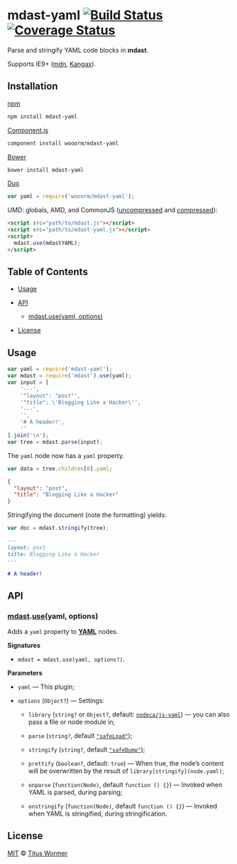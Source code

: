 # mdast-yaml [![Build Status](https://img.shields.io/travis/wooorm/mdast-yaml.svg?style=flat)](https://travis-ci.org/wooorm/mdast-yaml) [![Coverage Status](https://img.shields.io/coveralls/wooorm/mdast-yaml.svg?style=flat)](https://coveralls.io/r/wooorm/mdast-yaml?branch=master)

Parse and stringify YAML code blocks in **mdast**.

Supports IE9+ ([mdn](https://developer.mozilla.org/JavaScript/Reference/Global_Objects/Object/defineProperty), [Kangax](http://kangax.github.io/compat-table/es5/#Object.defineProperty)).

## Installation

[npm](https://docs.npmjs.com/cli/install)

```bash
npm install mdast-yaml
```

[Component.js](https://github.com/componentjs/component)

```bash
component install wooorm/mdast-yaml
```

[Bower](http://bower.io/#install-packages)

```bash
bower install mdast-yaml
```

[Duo](http://duojs.org/#getting-started)

```javascript
var yaml = require('wooorm/mdast-yaml');
```

UMD: globals, AMD, and CommonJS ([uncompressed](mdast-yaml.js) and [compressed](mdast-yaml.min.js)):

```html
<script src="path/to/mdast.js"></script>
<script src="path/to/mdast-yaml.js"></script>
<script>
  mdast.use(mdastYAML);
</script>
```

## Table of Contents

*   [Usage](#usage)

*   [API](#api)

    *   [mdast.use(yaml, options)](#mdastuseyaml-options)

*   [License](#license)

## Usage

```javascript
var yaml = require('mdast-yaml');
var mdast = require('mdast').use(yaml);
var input = [
    '---',
    '"layout": "post"',
    '"title": \'Blogging Like a Hacker\'',
    '---',
    '',
    '# A header!',
    ''
].join('\n');
var tree = mdast.parse(input);
```

The `yaml` node now has a `yaml` property.

```javascript
var data = tree.children[0].yaml;
```

```json
{
  "layout": "post",
  "title": "Blogging Like a Hacker"
}
```

Stringifying the document (note the formatting) yields:

```javascript
var doc = mdast.stringify(tree);
```

```markdown
---
layout: post
title: Blogging Like a Hacker
---

# A header!
```

## API

### [mdast](https://github.com/wooorm/mdast#api).[use](https://github.com/wooorm/mdast#mdastuseplugin-options)(yaml, options)

Adds a `yaml` property to [**YAML**](https://github.com/wooorm/mdast/blob/master/doc/Nodes.md#yaml) nodes.

**Signatures**

*   `mdast = mdast.use(yaml, options?)`.

**Parameters**

*   `yaml` — This plugin;

*   `options` (`Object?`) — Settings:

    *   `library` (`string?` or `Object?`, default: [`nodeca/js-yaml`](https://github.com/nodeca/js-yaml))
        — you can also pass a file or node module in;

    *   `parse` (`string?`, default [`"safeLoad"`](https://github.com/nodeca/js-yaml#safeload-string---options-));

    *   `stringify` (`string?`, default [`"safeDump"`](https://github.com/nodeca/js-yaml#safedump-object---options-));

    *   `prettify` (`boolean?`, default: `true`)
        — When true, the node’s content will be overwritten by the result
        of `library[stringify](node.yaml)`;

    *   `onparse` (`function(Node)`, default `function () {}`)
        — Invoked when YAML is parsed, during parsing;

    *   `onstringify` (`function(Node)`, default `function () {}`)
        — Invoked when YAML is stringified, during stringification.

## License

[MIT](LICENSE) © [Titus Wormer](http://wooorm.com)
